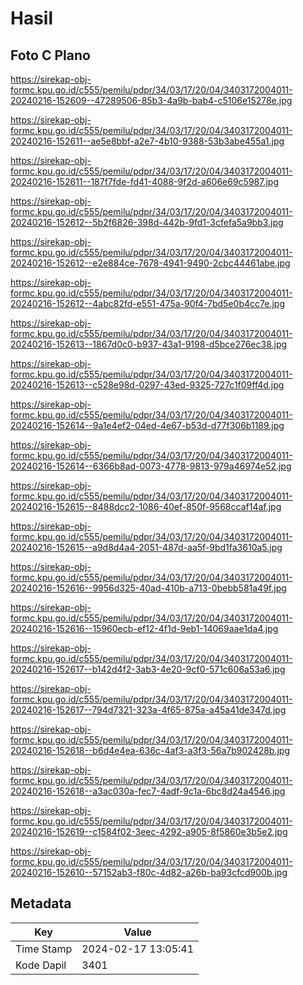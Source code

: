 # Hasil

## Foto C Plano

https://sirekap-obj-formc.kpu.go.id/c555/pemilu/pdpr/34/03/17/20/04/3403172004011-20240216-152609--47289506-85b3-4a9b-bab4-c5106e15278e.jpg

https://sirekap-obj-formc.kpu.go.id/c555/pemilu/pdpr/34/03/17/20/04/3403172004011-20240216-152611--ae5e8bbf-a2e7-4b10-9388-53b3abe455a1.jpg

https://sirekap-obj-formc.kpu.go.id/c555/pemilu/pdpr/34/03/17/20/04/3403172004011-20240216-152611--187f7fde-fd41-4088-9f2d-a606e69c5987.jpg

https://sirekap-obj-formc.kpu.go.id/c555/pemilu/pdpr/34/03/17/20/04/3403172004011-20240216-152612--5b2f6826-398d-442b-9fd1-3cfefa5a9bb3.jpg

https://sirekap-obj-formc.kpu.go.id/c555/pemilu/pdpr/34/03/17/20/04/3403172004011-20240216-152612--e2e884ce-7678-4941-9490-2cbc44461abe.jpg

https://sirekap-obj-formc.kpu.go.id/c555/pemilu/pdpr/34/03/17/20/04/3403172004011-20240216-152612--4abc82fd-e551-475a-90f4-7bd5e0b4cc7e.jpg

https://sirekap-obj-formc.kpu.go.id/c555/pemilu/pdpr/34/03/17/20/04/3403172004011-20240216-152613--1867d0c0-b937-43a1-9198-d5bce276ec38.jpg

https://sirekap-obj-formc.kpu.go.id/c555/pemilu/pdpr/34/03/17/20/04/3403172004011-20240216-152613--c528e98d-0297-43ed-9325-727c1f09ff4d.jpg

https://sirekap-obj-formc.kpu.go.id/c555/pemilu/pdpr/34/03/17/20/04/3403172004011-20240216-152614--9a1e4ef2-04ed-4e67-b53d-d77f306b1189.jpg

https://sirekap-obj-formc.kpu.go.id/c555/pemilu/pdpr/34/03/17/20/04/3403172004011-20240216-152614--6366b8ad-0073-4778-9813-979a46974e52.jpg

https://sirekap-obj-formc.kpu.go.id/c555/pemilu/pdpr/34/03/17/20/04/3403172004011-20240216-152615--8488dcc2-1086-40ef-850f-9568ccaf14af.jpg

https://sirekap-obj-formc.kpu.go.id/c555/pemilu/pdpr/34/03/17/20/04/3403172004011-20240216-152615--a9d8d4a4-2051-487d-aa5f-9bd1fa3610a5.jpg

https://sirekap-obj-formc.kpu.go.id/c555/pemilu/pdpr/34/03/17/20/04/3403172004011-20240216-152616--9956d325-40ad-410b-a713-0bebb581a49f.jpg

https://sirekap-obj-formc.kpu.go.id/c555/pemilu/pdpr/34/03/17/20/04/3403172004011-20240216-152616--15960ecb-ef12-4f1d-9eb1-14069aae1da4.jpg

https://sirekap-obj-formc.kpu.go.id/c555/pemilu/pdpr/34/03/17/20/04/3403172004011-20240216-152617--b142d4f2-3ab3-4e20-9cf0-571c606a53a6.jpg

https://sirekap-obj-formc.kpu.go.id/c555/pemilu/pdpr/34/03/17/20/04/3403172004011-20240216-152617--794d7321-323a-4f65-875a-a45a41de347d.jpg

https://sirekap-obj-formc.kpu.go.id/c555/pemilu/pdpr/34/03/17/20/04/3403172004011-20240216-152618--b6d4e4ea-636c-4af3-a3f3-56a7b902428b.jpg

https://sirekap-obj-formc.kpu.go.id/c555/pemilu/pdpr/34/03/17/20/04/3403172004011-20240216-152618--a3ac030a-fec7-4adf-9c1a-6bc8d24a4546.jpg

https://sirekap-obj-formc.kpu.go.id/c555/pemilu/pdpr/34/03/17/20/04/3403172004011-20240216-152619--c1584f02-3eec-4292-a905-8f5860e3b5e2.jpg

https://sirekap-obj-formc.kpu.go.id/c555/pemilu/pdpr/34/03/17/20/04/3403172004011-20240216-152610--57152ab3-f80c-4d82-a26b-ba93cfcd900b.jpg


## Metadata

| Key        | Value               |
| ---------- | ------------------- |
| Time Stamp | 2024-02-17 13:05:41 |
| Kode Dapil | 3401                |



